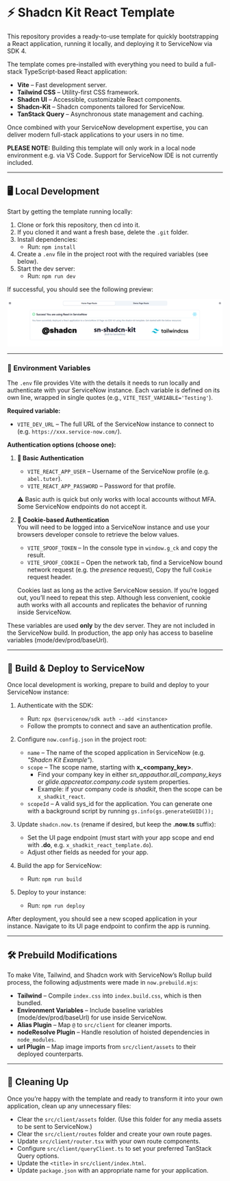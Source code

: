 # ⚡ Shadcn Kit React Template

This repository provides a ready-to-use template for quickly bootstrapping a React application, running it locally, and deploying it to ServiceNow via SDK 4.

The template comes pre-installed with everything you need to build a full-stack TypeScript-based React application:

- **Vite** – Fast development server.
- **Tailwind CSS** – Utility-first CSS framework.  
- **Shadcn UI** – Accessible, customizable React components.  
- **Shadcn-Kit** – Shadcn components tailored for ServiceNow.  
- **TanStack Query** – Asynchronous state management and caching.  

Once combined with your ServiceNow development expertise, you can deliver modern full-stack applications to your users in no time.

**PLEASE NOTE:** Building this template will only work in a local node environment e.g. via VS Code. Support for ServiceNow IDE is not currently included.

---

## 🖥️ Local Development

Start by getting the template running locally:

1. Clone or fork this repository, then cd into it.
2. If you cloned it and want a fresh base, delete the `.git` folder.  
3. Install dependencies:  
   - Run: `npm install`  
4. Create a `.env` file in the project root with the required variables (see below).  
5. Start the dev server:  
   - Run: `npm run dev`

If successful, you should see the following preview:

![shad-kit template preview](/src/client/assets/preview/shad-kit-template.png)

---

### 🔑 Environment Variables

The `.env` file provides Vite with the details it needs to run locally and authenticate with your ServiceNow instance. Each variable is defined on its own line, wrapped in single quotes (e.g., `VITE_TEST_VARIABLE='Testing'`).

**Required variable:**
- `VITE_DEV_URL` – The full URL of the ServiceNow instance to connect to (e.g. `https://xxx.service-now.com/`).

**Authentication options (choose one):**
1. **🔐 Basic Authentication**  
   - `VITE_REACT_APP_USER` – Username of the ServiceNow profile (e.g. `abel.tuter`).  
   - `VITE_REACT_APP_PASSWORD` – Password for that profile.  

   ⚠️ Basic auth is quick but only works with local accounts without MFA. Some ServiceNow endpoints do not accept it.

2. **🍪 Cookie-based Authentication**  
You will need to be logged into a ServiceNow instance and use your browsers developer console to retrieve the below values.
   - `VITE_SPOOF_TOKEN` – In the console type in `window.g_ck` and copy the result.  
   - `VITE_SPOOF_COOKIE` – Open the network tab, find a ServiceNow bound network request (e.g. the *presence* request), Copy the full `Cookie` request header.  

   Cookies last as long as the active ServiceNow session. If you’re logged out, you’ll need to repeat this step. Although less convenient, cookie auth works with all accounts and replicates the behavior of running inside ServiceNow.

These variables are used **only** by the dev server. They are not included in the ServiceNow build. In production, the app only has access to baseline variables (mode/dev/prod/baseUrl).

---

## 🚀 Build & Deploy to ServiceNow
Once local development is working, prepare to build and deploy to your ServiceNow instance:

1. Authenticate with the SDK:  
   - Run: `npx @servicenow/sdk auth --add <instance>`  
   - Follow the prompts to connect and save an authentication profile.

2. Configure `now.config.json` in the project root:  
   - `name` – The name of the scoped application in ServiceNow (e.g. *"Shadcn Kit Example"*).  
   - `scope` – The scope name, starting with **x_<company_key>**.  
     - Find your company key in either *sn_appauthor.all_company_keys* or *glide.appcreator.company.code* system properties.  
     - Example: if your company code is *shadkit*, then the scope can be `x_shadkit_react`.  
   - `scopeId` – A valid sys_id for the application. You can generate one with a background script by running `gs.info(gs.generateGUID());`

3. Update `shadcn.now.ts` (rename if desired, but keep the **.now.ts** suffix):  
   - Set the UI page endpoint (must start with your app scope and end with **.do**, e.g. `x_shadkit_react_template.do`).  
   - Adjust other fields as needed for your app.

4. Build the app for ServiceNow:  
   - Run: `npm run build`

5. Deploy to your instance:  
   - Run: `npm run deploy`

After deployment, you should see a new scoped application in your instance. Navigate to its UI page endpoint to confirm the app is running.

---

## 🛠️ Prebuild Modifications

To make Vite, Tailwind, and Shadcn work with ServiceNow’s Rollup build process, the following adjustments were made in `now.prebuild.mjs`:

- **Tailwind** – Compile `index.css` into `index.build.css`, which is then bundled.  
- **Environment Variables** – Include baseline variables (mode/dev/prod/baseUrl) for use inside ServiceNow.  
- **Alias Plugin** – Map `@` to `src/client` for cleaner imports.  
- **nodeResolve Plugin** – Handle resolution of hoisted dependencies in `node_modules`.  
- **url Plugin** – Map image imports from `src/client/assets` to their deployed counterparts.

---

## 🧹 Cleaning Up
Once you’re happy with the template and ready to transform it into your own application, clean up any unnecessary files:
- Clear the `src/client/assets` folder. (Use this folder for any media assets to be sent to ServiceNow.)  
- Clear the `src/client/routes` folder and create your own route pages.  
- Update `src/client/router.tsx` with your own route components.  
- Configure `src/client/queryClient.ts` to set your preferred TanStack Query options.  
- Update the `<title>` in `src/client/index.html`.  
- Update `package.json` with an appropriate name for your application.
